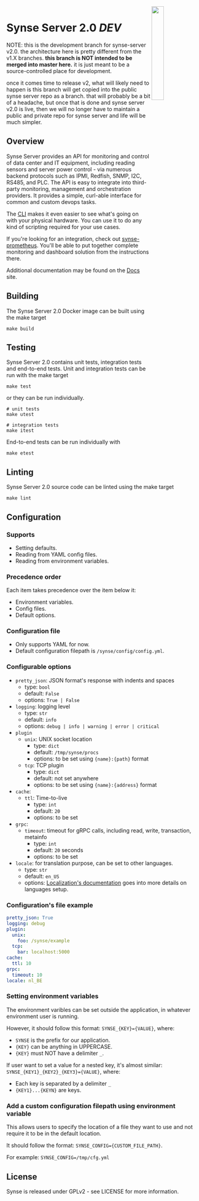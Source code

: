 <img src="https://github.com/vapor-ware/synse-server/raw/master/assets/logo.png" width=25% align=right>

# Synse Server 2.0 *DEV*

NOTE: this is the development branch for synse-server v2.0. the architecture here
is pretty different from the v1.X branches. **this branch is NOT intended to be merged
into master here.** it is just meant to be a source-controlled place for development. 

once it comes time to release v2, what will likely need to happen is this branch will
get copied into the public synse server repo as a branch. that will probably be a bit
of a headache, but once that is done and synse server v2.0 is live, then we will no
longer have to maintain a public and private repo for synse server and life will be 
much simpler.

## Overview

Synse Server provides an API for monitoring and control of data center and IT
equipment, including reading sensors and server power control - via numerous
backend protocols such as IPMI, Redfish, SNMP, I2C, RS485, and PLC. The API is
easy to integrate into third-party monitoring, management and orchestration
providers. It provides a simple, curl-able interface for common and custom
devops tasks.

The [CLI](cli) makes it even easier to see what's going on with your physical
hardware. You can use it to do any kind of scripting required for your use cases.


If you're looking for an integration, check out [synse-prometheus](prometheus).
You'll be able to put together complete monitoring and dashboard solution from
the instructions there.

Additional documentation may be found on the [Docs][docs] site.


## Building
The Synse Server 2.0 Docker image can be built using the make target
```
make build
```


## Testing
Synse Server 2.0 contains unit tests, integration tests and end-to-end tests.
Unit and integration tests can be run with the make target
```
make test
```

or they can be run individually.
```
# unit tests
make utest

# integration tests
make itest
```

End-to-end tests can be run individually with
```
make etest
```


## Linting
Synse Server 2.0 source code can be linted using the make target
```
make lint
```


## Configuration

### Supports
- Setting defaults.
- Reading from YAML config files.
- Reading from environment variables.
 
### Precedence order
Each item takes precedence over the item below it:
- Environment variables.
- Config files.
- Default options.

### Configuration file
- Only supports YAML for now.
- Default configuration filepath is `/synse/config/config.yml`.

### Configurable options
- `pretty_json`: JSON format's response with indents and spaces
  - type: `bool`
  - default: `False`
  - options: `True | False`
- `logging`: logging level
  - type: `str`
  - default: `info`
  - options: `debug | info | warning | error | critical`
- `plugin`
  - `unix`: UNIX socket location 
    - type: `dict`
    - default: `/tmp/synse/procs`
    - options: to be set using `{name}:{path}` format
  - `tcp`: TCP plugin
    - type: `dict`
    - default: not set anywhere
    - options: to be set using `{name}:{address}` format
- `cache`:
  - `ttl`: Time-to-live
    - type: `int`
    - default: `20`
    - options: to be set
- `grpc`:
  - `timeout`: timeout for gRPC calls, including read, write, transaction, metainfo
    - type: `int`
    - default: `20` seconds
    - options: to be set
- `locale`: for translation purpose, can be set to other languages.
    - type: `str`
    - default: `en_US`
    - options: [Localization's documentation](locale/README.md) goes into more details on languages setup.

### Configuration's file example
```YAML
pretty_json: True
logging: debug
plugin:
  unix:
    foo: /synse/example
  tcp:
    bar: localhost:5000
cache:
  ttl: 10
grpc:
  timeout: 10
locale: nl_BE
```

### Setting environment variables
The environment varibles can be set outside the application, 
in whatever environment user is running. 

However, it should follow this format: `SYNSE_{KEY}={VALUE}`, where:
- `SYNSE` is the prefix for our application.
- `{KEY}` can be anything in UPPERCASE.
- `{KEY}` must NOT have a delimiter `_`.

If user want to set a value for a nested key, 
it's almost similar: `SYNSE_{KEY1}_{KEY2}_{KEY3}={VALUE}`, where:
- Each key is separated by a delimiter `_`
- `{KEY1}...{KEYN}` are keys.


### Add a custom configuration filepath using environment variable
This allows users to specify the location of a file they want to use and
not require it to be in the default location.

It should follow the format: `SYNSE_CONFIG={CUSTOM_FILE_PATH}`.

For example: `SYNSE_CONFIG=/tmp/cfg.yml`


## License
Synse is released under GPLv2 - see LICENSE for more information.


[cli]: https://github.com/vapor-ware/synse-cli
[docs]: http://opendcre.com
[license]: https://github.com/vapor-ware/synse-server/blob/master/LICENSE
[prometheus]: https://github.com/vapor-ware/synse-prometheus
